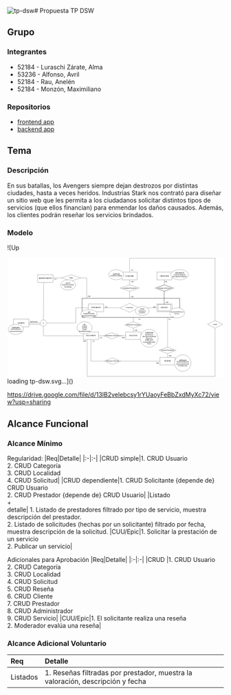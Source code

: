 ![tp-dsw](https://github.com/user-attachments/assets/40615d2c-bbe7-49e4-b4ac-708b798ec4ef)# Propuesta TP DSW

## Grupo
### Integrantes
* 52184 - Luraschi Zárate, Alma
* 53236 - Alfonso, Avril
* 52184 - Rau, Anelén
* 52184 - Monzón, Maximiliano
  
### Repositorios
* [frontend app](http://hyperlinkToGihubOrGitlab)
* [backend app](http://hyperlinkToGihubOrGitlab)


## Tema
### Descripción
En sus batallas, los Avengers siempre dejan destrozos por distintas ciudades, hasta a veces heridos. Industrias Stark nos contrató para diseñar un sitio web que les permita a los ciudadanos solicitar distintos tipos de servicios (que ellos financian) para enmendar los daños causados. Además, los clientes podrán reseñar los servicios brindados.


### Modelo
![Up<?xml version="1.0" encoding="UTF-8"?>
<!DOCTYPE svg PUBLIC "-//W3C//DTD SVG 1.1//EN" "http://www.w3.org/Graphics/SVG/1.1/DTD/svg11.dtd">
<svg xmlns="http://www.w3.org/2000/svg" style="background: #FFFFFF; background-color: #FFFFFF; color-scheme: light;" xmlns:xlink="http://www.w3.org/1999/xlink" version="1.1" width="1709px" height="947px" viewBox="-0.5 -0.5 1709 947"><defs/><rect fill="#FFFFFF" width="100%" height="100%" x="0" y="0" style="fill: rgb(255, 255, 255);"/><g><g data-cell-id="0"><g data-cell-id="1"><g data-cell-id="NpyXRAF07P3Qvha0DbST-1"><g><rect x="640" y="367" width="120" height="60" fill="#ffffff" stroke="#000000" pointer-events="all" style="fill: rgb(255, 255, 255); stroke: rgb(0, 0, 0);"/></g><g><g transform="translate(-0.5 -0.5)"><switch><foreignObject style="overflow: visible; text-align: left;" pointer-events="none" width="100%" height="100%" requiredFeatures="http://www.w3.org/TR/SVG11/feature#Extensibility"><div xmlns="http://www.w3.org/1999/xhtml" style="display: flex; align-items: unsafe center; justify-content: unsafe center; width: 118px; height: 1px; padding-top: 397px; margin-left: 641px;"><div style="box-sizing: border-box; font-size: 0; text-align: center; color: #000000; "><div style="display: inline-block; font-size: 12px; font-family: &quot;Helvetica&quot;; color: #000000; line-height: 1.2; pointer-events: all; white-space: normal; word-wrap: normal; ">PRESTADOR</div></div></div></foreignObject><text x="700" y="401" fill="light-dark(#000000, #ffffff)" font-family="&quot;Helvetica&quot;" font-size="12px" text-anchor="middle">PRESTADOR</text></switch></g></g></g><g data-cell-id="NpyXRAF07P3Qvha0DbST-2"><g><path d="M 965 362 L 1040 397 L 965 432 L 890 397 Z" fill="#ffffff" stroke="#000000" stroke-miterlimit="10" pointer-events="all" style="fill: rgb(255, 255, 255); stroke: rgb(0, 0, 0);"/></g><g><g transform="translate(-0.5 -0.5)"><switch><foreignObject style="overflow: visible; text-align: left;" pointer-events="none" width="100%" height="100%" requiredFeatures="http://www.w3.org/TR/SVG11/feature#Extensibility"><div xmlns="http://www.w3.org/1999/xhtml" style="display: flex; align-items: unsafe center; justify-content: unsafe center; width: 148px; height: 1px; padding-top: 397px; margin-left: 891px;"><div style="box-sizing: border-box; font-size: 0; text-align: center; color: #000000; "><div style="display: inline-block; font-size: 12px; font-family: &quot;Helvetica&quot;; color: #000000; line-height: 1.2; pointer-events: all; white-space: normal; word-wrap: normal; ">Prestación</div></div></div></foreignObject><text x="965" y="401" fill="light-dark(#000000, #ffffff)" font-family="&quot;Helvetica&quot;" font-size="12px" text-anchor="middle">Prestación</text></switch></g></g></g><g data-cell-id="NpyXRAF07P3Qvha0DbST-3"><g><rect x="600" y="587" width="120" height="60" fill="#ffffff" stroke="#000000" pointer-events="all" style="fill: rgb(255, 255, 255); stroke: rgb(0, 0, 0);"/></g><g><g transform="translate(-0.5 -0.5)"><switch><foreignObject style="overflow: visible; text-align: left;" pointer-events="none" width="100%" height="100%" requiredFeatures="http://www.w3.org/TR/SVG11/feature#Extensibility"><div xmlns="http://www.w3.org/1999/xhtml" style="display: flex; align-items: unsafe center; justify-content: unsafe center; width: 118px; height: 1px; padding-top: 617px; margin-left: 601px;"><div style="box-sizing: border-box; font-size: 0; text-align: center; color: #000000; "><div style="display: inline-block; font-size: 12px; font-family: &quot;Helvetica&quot;; color: #000000; line-height: 1.2; pointer-events: all; white-space: normal; word-wrap: normal; ">SOLICITANTE</div></div></div></foreignObject><text x="660" y="621" fill="light-dark(#000000, #ffffff)" font-family="&quot;Helvetica&quot;" font-size="12px" text-anchor="middle">SOLICITANTE</text></switch></g></g></g><g data-cell-id="NpyXRAF07P3Qvha0DbST-4"><g><rect x="1180" y="367" width="120" height="60" fill="#ffffff" stroke="#000000" pointer-events="all" style="fill: rgb(255, 255, 255); stroke: rgb(0, 0, 0);"/></g><g><g transform="translate(-0.5 -0.5)"><switch><foreignObject style="overflow: visible; text-align: left;" pointer-events="none" width="100%" height="100%" requiredFeatures="http://www.w3.org/TR/SVG11/feature#Extensibility"><div xmlns="http://www.w3.org/1999/xhtml" style="display: flex; align-items: unsafe center; justify-content: unsafe center; width: 118px; height: 1px; padding-top: 397px; margin-left: 1181px;"><div style="box-sizing: border-box; font-size: 0; text-align: center; color: #000000; "><div style="display: inline-block; font-size: 12px; font-family: &quot;Helvetica&quot;; color: #000000; line-height: 1.2; pointer-events: all; white-space: normal; word-wrap: normal; ">SERVICIO</div></div></div></foreignObject><text x="1240" y="401" fill="light-dark(#000000, #ffffff)" font-family="&quot;Helvetica&quot;" font-size="12px" text-anchor="middle">SERVICIO</text></switch></g></g></g><g data-cell-id="NpyXRAF07P3Qvha0DbST-5"><g><rect x="50" y="487" width="120" height="60" fill="#ffffff" stroke="#000000" pointer-events="all" style="fill: rgb(255, 255, 255); stroke: rgb(0, 0, 0);"/></g><g><g transform="translate(-0.5 -0.5)"><switch><foreignObject style="overflow: visible; text-align: left;" pointer-events="none" width="100%" height="100%" requiredFeatures="http://www.w3.org/TR/SVG11/feature#Extensibility"><div xmlns="http://www.w3.org/1999/xhtml" style="display: flex; align-items: unsafe center; justify-content: unsafe center; width: 118px; height: 1px; padding-top: 517px; margin-left: 51px;"><div style="box-sizing: border-box; font-size: 0; text-align: center; color: #000000; "><div style="display: inline-block; font-size: 12px; font-family: &quot;Helvetica&quot;; color: #000000; line-height: 1.2; pointer-events: all; white-space: normal; word-wrap: normal; ">USUARIO</div></div></div></foreignObject><text x="110" y="521" fill="light-dark(#000000, #ffffff)" font-family="&quot;Helvetica&quot;" font-size="12px" text-anchor="middle">USUARIO</text></switch></g></g></g><g data-cell-id="NpyXRAF07P3Qvha0DbST-6"><g><ellipse cx="285" cy="517" rx="25" ry="25" fill="#ffffff" stroke="#000000" pointer-events="all" style="fill: rgb(255, 255, 255); stroke: rgb(0, 0, 0);"/></g><g><g transform="translate(-0.5 -0.5)"><switch><foreignObject style="overflow: visible; text-align: left;" pointer-events="none" width="100%" height="100%" requiredFeatures="http://www.w3.org/TR/SVG11/feature#Extensibility"><div xmlns="http://www.w3.org/1999/xhtml" style="display: flex; align-items: unsafe center; justify-content: unsafe center; width: 48px; height: 1px; padding-top: 517px; margin-left: 261px;"><div style="box-sizing: border-box; font-size: 0; text-align: center; color: #000000; "><div style="display: inline-block; font-size: 12px; font-family: &quot;Helvetica&quot;; color: #000000; line-height: 1.2; pointer-events: all; white-space: normal; word-wrap: normal; ">d</div></div></div></foreignObject><text x="285" y="521" fill="light-dark(#000000, #ffffff)" font-family="&quot;Helvetica&quot;" font-size="12px" text-anchor="middle">d</text></switch></g></g></g><g data-cell-id="NpyXRAF07P3Qvha0DbST-7"><g><path d="M 170 527 L 262 527" fill="none" stroke="#000000" stroke-miterlimit="10" pointer-events="stroke" style="stroke: rgb(0, 0, 0);"/></g></g><g data-cell-id="NpyXRAF07P3Qvha0DbST-8"><g><path d="M 310 517 L 540 517 L 540 397 L 640 397" fill="none" stroke="#000000" stroke-miterlimit="10" pointer-events="stroke" style="stroke: rgb(0, 0, 0);"/></g></g><g data-cell-id="NpyXRAF07P3Qvha0DbST-9"><g><path d="M 285 542 L 285 617 L 540 617 L 600 617" fill="none" stroke="#000000" stroke-miterlimit="10" pointer-events="stroke" style="stroke: rgb(0, 0, 0);"/></g></g><g data-cell-id="NpyXRAF07P3Qvha0DbST-10"><g><path d="M 285 492 L 286.8 195.56" fill="none" stroke="#000000" stroke-miterlimit="10" pointer-events="stroke" style="stroke: rgb(0, 0, 0);"/></g></g><g data-cell-id="NpyXRAF07P3Qvha0DbST-11"><g><rect x="240" y="137" width="120" height="60" fill="#ffffff" stroke="#000000" pointer-events="all" style="fill: rgb(255, 255, 255); stroke: rgb(0, 0, 0);"/></g><g><g transform="translate(-0.5 -0.5)"><switch><foreignObject style="overflow: visible; text-align: left;" pointer-events="none" width="100%" height="100%" requiredFeatures="http://www.w3.org/TR/SVG11/feature#Extensibility"><div xmlns="http://www.w3.org/1999/xhtml" style="display: flex; align-items: unsafe center; justify-content: unsafe center; width: 118px; height: 1px; padding-top: 167px; margin-left: 241px;"><div style="box-sizing: border-box; font-size: 0; text-align: center; color: #000000; "><div style="display: inline-block; font-size: 12px; font-family: &quot;Helvetica&quot;; color: #000000; line-height: 1.2; pointer-events: all; white-space: normal; word-wrap: normal; ">ADMINISTRADOR</div></div></div></foreignObject><text x="300" y="171" fill="light-dark(#000000, #ffffff)" font-family="&quot;Helvetica&quot;" font-size="12px" text-anchor="middle">ADMINISTRADOR</text></switch></g></g></g><g data-cell-id="NpyXRAF07P3Qvha0DbST-12"><g><path d="M 760 397 L 890 397" fill="none" stroke="#000000" stroke-miterlimit="10" pointer-events="stroke" style="stroke: rgb(0, 0, 0);"/></g></g><g data-cell-id="NpyXRAF07P3Qvha0DbST-13"><g><path d="M 1040 397 L 1110 397 L 1180 397" fill="none" stroke="#000000" stroke-miterlimit="10" pointer-events="stroke" style="stroke: rgb(0, 0, 0);"/></g></g><g data-cell-id="NpyXRAF07P3Qvha0DbST-14"><g><rect x="590" y="322" width="770" height="150" fill="none" stroke="#000000" stroke-width="2" pointer-events="all" style="stroke: rgb(0, 0, 0);"/></g></g><g data-cell-id="NpyXRAF07P3Qvha0DbST-15"><g><rect x="935" y="587" width="120" height="60" fill="#ffffff" stroke="#000000" pointer-events="all" style="fill: rgb(255, 255, 255); stroke: rgb(0, 0, 0);"/></g><g><g transform="translate(-0.5 -0.5)"><switch><foreignObject style="overflow: visible; text-align: left;" pointer-events="none" width="100%" height="100%" requiredFeatures="http://www.w3.org/TR/SVG11/feature#Extensibility"><div xmlns="http://www.w3.org/1999/xhtml" style="display: flex; align-items: unsafe center; justify-content: unsafe center; width: 118px; height: 1px; padding-top: 617px; margin-left: 936px;"><div style="box-sizing: border-box; font-size: 0; text-align: center; color: #000000; "><div style="display: inline-block; font-size: 12px; font-family: &quot;Helvetica&quot;; color: #000000; line-height: 1.2; pointer-events: all; white-space: normal; word-wrap: normal; ">SOLICITUD</div></div></div></foreignObject><text x="995" y="621" fill="light-dark(#000000, #ffffff)" font-family="&quot;Helvetica&quot;" font-size="12px" text-anchor="middle">SOLICITUD</text></switch></g></g></g><g data-cell-id="NpyXRAF07P3Qvha0DbST-16"><g><rect x="1140" y="377" width="40" height="30" fill="none" stroke="none" pointer-events="all"/></g><g><g transform="translate(-0.5 -0.5)"><switch><foreignObject style="overflow: visible; text-align: left;" pointer-events="none" width="100%" height="100%" requiredFeatures="http://www.w3.org/TR/SVG11/feature#Extensibility"><div xmlns="http://www.w3.org/1999/xhtml" style="display: flex; align-items: unsafe center; justify-content: unsafe center; width: 1px; height: 1px; padding-top: 392px; margin-left: 1160px;"><div style="box-sizing: border-box; font-size: 0; text-align: center; color: #000000; "><div style="display: inline-block; font-size: 12px; font-family: &quot;Helvetica&quot;; color: #000000; line-height: 1.2; pointer-events: all; white-space: nowrap; ">1:M</div></div></div></foreignObject><text x="1160" y="396" fill="light-dark(#000000, #ffffff)" font-family="&quot;Helvetica&quot;" font-size="12px" text-anchor="middle">1:M</text></switch></g></g></g><g data-cell-id="NpyXRAF07P3Qvha0DbST-17"><g><rect x="760" y="377" width="40" height="30" fill="none" stroke="none" pointer-events="all"/></g><g><g transform="translate(-0.5 -0.5)"><switch><foreignObject style="overflow: visible; text-align: left;" pointer-events="none" width="100%" height="100%" requiredFeatures="http://www.w3.org/TR/SVG11/feature#Extensibility"><div xmlns="http://www.w3.org/1999/xhtml" style="display: flex; align-items: unsafe center; justify-content: unsafe center; width: 1px; height: 1px; padding-top: 392px; margin-left: 780px;"><div style="box-sizing: border-box; font-size: 0; text-align: center; color: #000000; "><div style="display: inline-block; font-size: 12px; font-family: &quot;Helvetica&quot;; color: #000000; line-height: 1.2; pointer-events: all; white-space: nowrap; ">1:N</div></div></div></foreignObject><text x="780" y="396" fill="light-dark(#000000, #ffffff)" font-family="&quot;Helvetica&quot;" font-size="12px" text-anchor="middle">1:N</text></switch></g></g></g><g data-cell-id="NpyXRAF07P3Qvha0DbST-18"><g><rect x="905" y="117" width="120" height="60" fill="#ffffff" stroke="#000000" pointer-events="all" style="fill: rgb(255, 255, 255); stroke: rgb(0, 0, 0);"/></g><g><g transform="translate(-0.5 -0.5)"><switch><foreignObject style="overflow: visible; text-align: left;" pointer-events="none" width="100%" height="100%" requiredFeatures="http://www.w3.org/TR/SVG11/feature#Extensibility"><div xmlns="http://www.w3.org/1999/xhtml" style="display: flex; align-items: unsafe center; justify-content: unsafe center; width: 118px; height: 1px; padding-top: 147px; margin-left: 906px;"><div style="box-sizing: border-box; font-size: 0; text-align: center; color: #000000; "><div style="display: inline-block; font-size: 12px; font-family: &quot;Helvetica&quot;; color: #000000; line-height: 1.2; pointer-events: all; white-space: normal; word-wrap: normal; ">LOCALIDAD</div></div></div></foreignObject><text x="965" y="151" fill="light-dark(#000000, #ffffff)" font-family="&quot;Helvetica&quot;" font-size="12px" text-anchor="middle">LOCALIDAD</text></switch></g></g></g><g data-cell-id="NpyXRAF07P3Qvha0DbST-19"><g><path d="M 965.77 217.16 L 965 177" fill="none" stroke="#000000" stroke-miterlimit="10" pointer-events="stroke" style="stroke: rgb(0, 0, 0);"/></g></g><g data-cell-id="NpyXRAF07P3Qvha0DbST-20"><g><path d="M 910 617 L 860 617 L 935 617" fill="none" stroke="#000000" stroke-miterlimit="10" pointer-events="stroke" style="stroke: rgb(0, 0, 0);"/></g></g><g data-cell-id="NpyXRAF07P3Qvha0DbST-21"><g><path d="M 995 507 L 995.02 471.1" fill="none" stroke="#000000" stroke-miterlimit="10" pointer-events="stroke" style="stroke: rgb(0, 0, 0);"/></g></g><g data-cell-id="NpyXRAF07P3Qvha0DbST-22"><g><path d="M 965 247 L 966.25 267" fill="none" stroke="#000000" stroke-miterlimit="10" pointer-events="stroke" style="stroke: rgb(0, 0, 0);"/></g></g><g data-cell-id="NpyXRAF07P3Qvha0DbST-23"><g><path d="M 966.25 217 L 1042.5 242 L 966.25 267 L 890 242 Z" fill="#ffffff" stroke="#000000" stroke-miterlimit="10" pointer-events="all" style="fill: rgb(255, 255, 255); stroke: rgb(0, 0, 0);"/></g><g><g transform="translate(-0.5 -0.5)"><switch><foreignObject style="overflow: visible; text-align: left;" pointer-events="none" width="100%" height="100%" requiredFeatures="http://www.w3.org/TR/SVG11/feature#Extensibility"><div xmlns="http://www.w3.org/1999/xhtml" style="display: flex; align-items: unsafe center; justify-content: unsafe center; width: 151px; height: 1px; padding-top: 242px; margin-left: 891px;"><div style="box-sizing: border-box; font-size: 0; text-align: center; color: #000000; "><div style="display: inline-block; font-size: 12px; font-family: &quot;Helvetica&quot;; color: #000000; line-height: 1.2; pointer-events: all; white-space: normal; word-wrap: normal; ">Localidad-Prestación</div></div></div></foreignObject><text x="966" y="246" fill="light-dark(#000000, #ffffff)" font-family="&quot;Helvetica&quot;" font-size="12px" text-anchor="middle">Localidad-Prestación</text></switch></g></g></g><g data-cell-id="NpyXRAF07P3Qvha0DbST-24"><g><path d="M 720 617 L 760 617" fill="none" stroke="#000000" stroke-miterlimit="10" pointer-events="stroke" style="stroke: rgb(0, 0, 0);"/></g></g><g data-cell-id="NpyXRAF07P3Qvha0DbST-25"><g><path d="M 825 592 L 890 617 L 825 642 L 760 617 Z" fill="#ffffff" stroke="#000000" stroke-miterlimit="10" pointer-events="all" style="fill: rgb(255, 255, 255); stroke: rgb(0, 0, 0);"/></g><g><g transform="translate(-0.5 -0.5)"><switch><foreignObject style="overflow: visible; text-align: left;" pointer-events="none" width="100%" height="100%" requiredFeatures="http://www.w3.org/TR/SVG11/feature#Extensibility"><div xmlns="http://www.w3.org/1999/xhtml" style="display: flex; align-items: unsafe center; justify-content: unsafe center; width: 128px; height: 1px; padding-top: 617px; margin-left: 761px;"><div style="box-sizing: border-box; font-size: 0; text-align: center; color: #000000; "><div style="display: inline-block; font-size: 12px; font-family: &quot;Helvetica&quot;; color: #000000; line-height: 1.2; pointer-events: all; white-space: normal; word-wrap: normal; ">Solicitante-Solicitud</div></div></div></foreignObject><text x="825" y="621" fill="light-dark(#000000, #ffffff)" font-family="&quot;Helvetica&quot;" font-size="12px" text-anchor="middle">Solicitante-Solicitud</text></switch></g></g></g><g data-cell-id="NpyXRAF07P3Qvha0DbST-26"><g><path d="M 995 587 L 995 557" fill="none" stroke="#000000" stroke-miterlimit="10" pointer-events="stroke" style="stroke: rgb(0, 0, 0);"/></g></g><g data-cell-id="NpyXRAF07P3Qvha0DbST-27"><g><path d="M 995 507 L 1062.5 532 L 995 557 L 927.5 532 Z" fill="#ffffff" stroke="#000000" stroke-miterlimit="10" pointer-events="all" style="fill: rgb(255, 255, 255); stroke: rgb(0, 0, 0);"/></g><g><g transform="translate(-0.5 -0.5)"><switch><foreignObject style="overflow: visible; text-align: left;" pointer-events="none" width="100%" height="100%" requiredFeatures="http://www.w3.org/TR/SVG11/feature#Extensibility"><div xmlns="http://www.w3.org/1999/xhtml" style="display: flex; align-items: unsafe center; justify-content: unsafe center; width: 133px; height: 1px; padding-top: 532px; margin-left: 929px;"><div style="box-sizing: border-box; font-size: 0; text-align: center; color: #000000; "><div style="display: inline-block; font-size: 12px; font-family: &quot;Helvetica&quot;; color: #000000; line-height: 1.2; pointer-events: all; white-space: normal; word-wrap: normal; ">Solicitud-Prestación</div></div></div></foreignObject><text x="995" y="536" fill="light-dark(#000000, #ffffff)" font-family="&quot;Helvetica&quot;" font-size="12px" text-anchor="middle">Solicitud-Prestación</text></switch></g></g></g><g data-cell-id="NpyXRAF07P3Qvha0DbST-28"><g><path d="M 964.22 321.4 L 964.5 267" fill="none" stroke="#000000" stroke-miterlimit="10" pointer-events="stroke" style="stroke: rgb(0, 0, 0);"/></g></g><g data-cell-id="NpyXRAF07P3Qvha0DbST-29"><g><rect x="965" y="177" width="40" height="30" fill="none" stroke="none" pointer-events="all"/></g><g><g transform="translate(-0.5 -0.5)"><switch><foreignObject style="overflow: visible; text-align: left;" pointer-events="none" width="100%" height="100%" requiredFeatures="http://www.w3.org/TR/SVG11/feature#Extensibility"><div xmlns="http://www.w3.org/1999/xhtml" style="display: flex; align-items: unsafe center; justify-content: unsafe center; width: 1px; height: 1px; padding-top: 192px; margin-left: 985px;"><div style="box-sizing: border-box; font-size: 0; text-align: center; color: #000000; "><div style="display: inline-block; font-size: 12px; font-family: &quot;Helvetica&quot;; color: #000000; line-height: 1.2; pointer-events: all; white-space: nowrap; ">1:M</div></div></div></foreignObject><text x="985" y="196" fill="light-dark(#000000, #ffffff)" font-family="&quot;Helvetica&quot;" font-size="12px" text-anchor="middle">1:M</text></switch></g></g></g><g data-cell-id="NpyXRAF07P3Qvha0DbST-30"><g><rect x="965" y="297" width="40" height="30" fill="none" stroke="none" pointer-events="all"/></g><g><g transform="translate(-0.5 -0.5)"><switch><foreignObject style="overflow: visible; text-align: left;" pointer-events="none" width="100%" height="100%" requiredFeatures="http://www.w3.org/TR/SVG11/feature#Extensibility"><div xmlns="http://www.w3.org/1999/xhtml" style="display: flex; align-items: unsafe center; justify-content: unsafe center; width: 1px; height: 1px; padding-top: 312px; margin-left: 985px;"><div style="box-sizing: border-box; font-size: 0; text-align: center; color: #000000; "><div style="display: inline-block; font-size: 12px; font-family: &quot;Helvetica&quot;; color: #000000; line-height: 1.2; pointer-events: all; white-space: nowrap; ">1:N</div></div></div></foreignObject><text x="985" y="316" fill="light-dark(#000000, #ffffff)" font-family="&quot;Helvetica&quot;" font-size="12px" text-anchor="middle">1:N</text></switch></g></g></g><g data-cell-id="NpyXRAF07P3Qvha0DbST-31"><g><rect x="1180" y="117" width="120" height="60" fill="#ffffff" stroke="#000000" pointer-events="all" style="fill: rgb(255, 255, 255); stroke: rgb(0, 0, 0);"/></g><g><g transform="translate(-0.5 -0.5)"><switch><foreignObject style="overflow: visible; text-align: left;" pointer-events="none" width="100%" height="100%" requiredFeatures="http://www.w3.org/TR/SVG11/feature#Extensibility"><div xmlns="http://www.w3.org/1999/xhtml" style="display: flex; align-items: unsafe center; justify-content: unsafe center; width: 118px; height: 1px; padding-top: 147px; margin-left: 1181px;"><div style="box-sizing: border-box; font-size: 0; text-align: center; color: #000000; "><div style="display: inline-block; font-size: 12px; font-family: &quot;Helvetica&quot;; color: #000000; line-height: 1.2; pointer-events: all; white-space: normal; word-wrap: normal; ">CATEGORÍA</div></div></div></foreignObject><text x="1240" y="151" fill="light-dark(#000000, #ffffff)" font-family="&quot;Helvetica&quot;" font-size="12px" text-anchor="middle">CATEGORÍA</text></switch></g></g></g><g data-cell-id="NpyXRAF07P3Qvha0DbST-32"><g><ellipse cx="1360" cy="137" rx="70" ry="40" fill="#ffffff" stroke="#000000" pointer-events="all" style="fill: rgb(255, 255, 255); stroke: rgb(0, 0, 0);"/></g><g><g transform="translate(-0.5 -0.5)"><switch><foreignObject style="overflow: visible; text-align: left;" pointer-events="none" width="100%" height="100%" requiredFeatures="http://www.w3.org/TR/SVG11/feature#Extensibility"><div xmlns="http://www.w3.org/1999/xhtml" style="display: flex; align-items: unsafe center; justify-content: unsafe center; width: 138px; height: 1px; padding-top: 137px; margin-left: 1291px;"><div style="box-sizing: border-box; font-size: 0; text-align: center; color: #000000; "><div style="display: inline-block; font-size: 12px; font-family: &quot;Helvetica&quot;; color: #000000; line-height: 1.2; pointer-events: all; white-space: normal; word-wrap: normal; "><u>codCategoría</u><br />nombreCategoría<br />descripciónCategoría</div></div></div></foreignObject><text x="1360" y="141" fill="light-dark(#000000, #ffffff)" font-family="&quot;Helvetica&quot;" font-size="12px" text-anchor="middle">codCategoría...</text></switch></g></g></g><g data-cell-id="NpyXRAF07P3Qvha0DbST-33"><g><ellipse cx="1120" cy="637" rx="70" ry="70" fill="#ffffff" stroke="#000000" pointer-events="all" style="fill: rgb(255, 255, 255); stroke: rgb(0, 0, 0);"/></g><g><g transform="translate(-0.5 -0.5)"><switch><foreignObject style="overflow: visible; text-align: left;" pointer-events="none" width="100%" height="100%" requiredFeatures="http://www.w3.org/TR/SVG11/feature#Extensibility"><div xmlns="http://www.w3.org/1999/xhtml" style="display: flex; align-items: unsafe center; justify-content: unsafe center; width: 138px; height: 1px; padding-top: 637px; margin-left: 1051px;"><div style="box-sizing: border-box; font-size: 0; text-align: center; color: #000000; "><div style="display: inline-block; font-size: 12px; font-family: &quot;Helvetica&quot;; color: #000000; line-height: 1.2; pointer-events: all; white-space: normal; word-wrap: normal; "><u><span style="text-wrap-mode: nowrap;">codSolicitud</span></u><div>tipoServicio<br style="text-wrap-mode: nowrap;" /><span style="text-wrap-mode: nowrap;">descripciónSolicitud</span><div><span style="text-wrap-mode: nowrap;">dirección</span><br style="text-wrap-mode: nowrap;" /><span style="text-wrap-mode: nowrap;">dniAfectado</span><br style="text-wrap-mode: nowrap;" /><span style="text-wrap-mode: nowrap;">nomyapeAfectado<br />fecha<br /></span></div></div></div></div></div></foreignObject><text x="1120" y="641" fill="light-dark(#000000, #ffffff)" font-family="&quot;Helvetica&quot;" font-size="12px" text-anchor="middle">codSolicitud...</text></switch></g></g></g><g data-cell-id="NpyXRAF07P3Qvha0DbST-34"><g><path d="M 1240 217 L 1316.25 242 L 1240 267 L 1163.75 242 Z" fill="#ffffff" stroke="#000000" stroke-miterlimit="10" pointer-events="all" style="fill: rgb(255, 255, 255); stroke: rgb(0, 0, 0);"/></g><g><g transform="translate(-0.5 -0.5)"><switch><foreignObject style="overflow: visible; text-align: left;" pointer-events="none" width="100%" height="100%" requiredFeatures="http://www.w3.org/TR/SVG11/feature#Extensibility"><div xmlns="http://www.w3.org/1999/xhtml" style="display: flex; align-items: unsafe center; justify-content: unsafe center; width: 151px; height: 1px; padding-top: 242px; margin-left: 1165px;"><div style="box-sizing: border-box; font-size: 0; text-align: center; color: #000000; "><div style="display: inline-block; font-size: 12px; font-family: &quot;Helvetica&quot;; color: #000000; line-height: 1.2; pointer-events: all; white-space: normal; word-wrap: normal; ">Categoría-Servicio</div></div></div></foreignObject><text x="1240" y="246" fill="light-dark(#000000, #ffffff)" font-family="&quot;Helvetica&quot;" font-size="12px" text-anchor="middle">Categoría-Servicio</text></switch></g></g></g><g data-cell-id="NpyXRAF07P3Qvha0DbST-35"><g><path d="M 1235.8 367.24 L 1235.73 266.1" fill="none" stroke="#000000" stroke-miterlimit="10" pointer-events="stroke" style="stroke: rgb(0, 0, 0);"/></g></g><g data-cell-id="NpyXRAF07P3Qvha0DbST-36"><g><path d="M 1240 217 L 1240 177" fill="none" stroke="#000000" stroke-miterlimit="10" pointer-events="stroke" style="stroke: rgb(0, 0, 0);"/></g></g><g data-cell-id="NpyXRAF07P3Qvha0DbST-37"><g><rect x="1240" y="342" width="40" height="30" fill="none" stroke="none" pointer-events="all"/></g><g><g transform="translate(-0.5 -0.5)"><switch><foreignObject style="overflow: visible; text-align: left;" pointer-events="none" width="100%" height="100%" requiredFeatures="http://www.w3.org/TR/SVG11/feature#Extensibility"><div xmlns="http://www.w3.org/1999/xhtml" style="display: flex; align-items: unsafe center; justify-content: unsafe center; width: 1px; height: 1px; padding-top: 357px; margin-left: 1260px;"><div style="box-sizing: border-box; font-size: 0; text-align: center; color: #000000; "><div style="display: inline-block; font-size: 12px; font-family: &quot;Helvetica&quot;; color: #000000; line-height: 1.2; pointer-events: all; white-space: nowrap; ">0:M</div></div></div></foreignObject><text x="1260" y="361" fill="light-dark(#000000, #ffffff)" font-family="&quot;Helvetica&quot;" font-size="12px" text-anchor="middle">0:M</text></switch></g></g></g><g data-cell-id="NpyXRAF07P3Qvha0DbST-38"><g><rect x="1230" y="177" width="40" height="30" fill="none" stroke="none" pointer-events="all"/></g><g><g transform="translate(-0.5 -0.5)"><switch><foreignObject style="overflow: visible; text-align: left;" pointer-events="none" width="100%" height="100%" requiredFeatures="http://www.w3.org/TR/SVG11/feature#Extensibility"><div xmlns="http://www.w3.org/1999/xhtml" style="display: flex; align-items: unsafe center; justify-content: unsafe center; width: 1px; height: 1px; padding-top: 192px; margin-left: 1250px;"><div style="box-sizing: border-box; font-size: 0; text-align: center; color: #000000; "><div style="display: inline-block; font-size: 12px; font-family: &quot;Helvetica&quot;; color: #000000; line-height: 1.2; pointer-events: all; white-space: nowrap; ">1:M</div></div></div></foreignObject><text x="1250" y="196" fill="light-dark(#000000, #ffffff)" font-family="&quot;Helvetica&quot;" font-size="12px" text-anchor="middle">1:M</text></switch></g></g></g><g data-cell-id="NpyXRAF07P3Qvha0DbST-39"><g><ellipse cx="1065" cy="422" rx="55" ry="35" fill="#ffffff" stroke="#000000" pointer-events="all" style="fill: rgb(255, 255, 255); stroke: rgb(0, 0, 0);"/></g><g><g transform="translate(-0.5 -0.5)"><switch><foreignObject style="overflow: visible; text-align: left;" pointer-events="none" width="100%" height="100%" requiredFeatures="http://www.w3.org/TR/SVG11/feature#Extensibility"><div xmlns="http://www.w3.org/1999/xhtml" style="display: flex; align-items: unsafe center; justify-content: unsafe center; width: 108px; height: 1px; padding-top: 422px; margin-left: 1011px;"><div style="box-sizing: border-box; font-size: 0; text-align: center; color: #000000; "><div style="display: inline-block; font-size: 12px; font-family: &quot;Helvetica&quot;; color: #000000; line-height: 1.2; pointer-events: all; white-space: normal; word-wrap: normal; ">estado<br />fechaInicio<br />fechaFin</div></div></div></foreignObject><text x="1065" y="426" fill="light-dark(#000000, #ffffff)" font-family="&quot;Helvetica&quot;" font-size="12px" text-anchor="middle">estado...</text></switch></g></g></g><g data-cell-id="NpyXRAF07P3Qvha0DbST-40"><g><ellipse cx="645" cy="444.5" rx="65" ry="32.5" fill="#ffffff" stroke="#000000" pointer-events="all" style="fill: rgb(255, 255, 255); stroke: rgb(0, 0, 0);"/></g><g><g transform="translate(-0.5 -0.5)"><switch><foreignObject style="overflow: visible; text-align: left;" pointer-events="none" width="100%" height="100%" requiredFeatures="http://www.w3.org/TR/SVG11/feature#Extensibility"><div xmlns="http://www.w3.org/1999/xhtml" style="display: flex; align-items: unsafe center; justify-content: unsafe center; width: 128px; height: 1px; padding-top: 445px; margin-left: 581px;"><div style="box-sizing: border-box; font-size: 0; text-align: center; color: #000000; "><div style="display: inline-block; font-size: 12px; font-family: &quot;Helvetica&quot;; color: #000000; line-height: 1.2; pointer-events: all; white-space: normal; word-wrap: normal; "><u>cuit</u><br />nombreFantasía<br /><div>descripciónPrestador</div></div></div></div></foreignObject><text x="645" y="448" fill="light-dark(#000000, #ffffff)" font-family="&quot;Helvetica&quot;" font-size="12px" text-anchor="middle">cuit...</text></switch></g></g></g><g data-cell-id="NpyXRAF07P3Qvha0DbST-41"><g><ellipse cx="67" cy="567" rx="60.00000000000001" ry="40" fill="#ffffff" stroke="#000000" pointer-events="all" style="fill: rgb(255, 255, 255); stroke: rgb(0, 0, 0);"/></g><g><g transform="translate(-0.5 -0.5)"><switch><foreignObject style="overflow: visible; text-align: left;" pointer-events="none" width="100%" height="100%" requiredFeatures="http://www.w3.org/TR/SVG11/feature#Extensibility"><div xmlns="http://www.w3.org/1999/xhtml" style="display: flex; align-items: unsafe center; justify-content: unsafe center; width: 118px; height: 1px; padding-top: 567px; margin-left: 8px;"><div style="box-sizing: border-box; font-size: 0; text-align: center; color: #000000; "><div style="display: inline-block; font-size: 12px; font-family: &quot;Helvetica&quot;; color: #000000; line-height: 1.2; pointer-events: all; white-space: normal; word-wrap: normal; "><u>codUsuario</u><br />nombreUsuario<br />contraseñaUsuario</div></div></div></foreignObject><text x="67" y="571" fill="light-dark(#000000, #ffffff)" font-family="&quot;Helvetica&quot;" font-size="12px" text-anchor="middle">codUsuario...</text></switch></g></g></g><g data-cell-id="NpyXRAF07P3Qvha0DbST-42"><g><ellipse cx="860" cy="137" rx="60.00000000000001" ry="40" fill="#ffffff" stroke="#000000" pointer-events="all" style="fill: rgb(255, 255, 255); stroke: rgb(0, 0, 0);"/></g><g><g transform="translate(-0.5 -0.5)"><switch><foreignObject style="overflow: visible; text-align: left;" pointer-events="none" width="100%" height="100%" requiredFeatures="http://www.w3.org/TR/SVG11/feature#Extensibility"><div xmlns="http://www.w3.org/1999/xhtml" style="display: flex; align-items: unsafe center; justify-content: unsafe center; width: 118px; height: 1px; padding-top: 137px; margin-left: 801px;"><div style="box-sizing: border-box; font-size: 0; text-align: center; color: #000000; "><div style="display: inline-block; font-size: 12px; font-family: &quot;Helvetica&quot;; color: #000000; line-height: 1.2; pointer-events: all; white-space: normal; word-wrap: normal; "><u>codPostal</u><br />nombreLocalidad</div></div></div></foreignObject><text x="860" y="141" fill="light-dark(#000000, #ffffff)" font-family="&quot;Helvetica&quot;" font-size="12px" text-anchor="middle">codPostal...</text></switch></g></g></g><g data-cell-id="NpyXRAF07P3Qvha0DbST-43"><g><rect x="1190" y="372" width="100" height="50" fill="none" stroke="#000000" pointer-events="all" style="stroke: rgb(0, 0, 0);"/></g></g><g data-cell-id="NpyXRAF07P3Qvha0DbST-44"><g><path d="M 1240 367 L 1240 267" fill="none" stroke="#000000" stroke-miterlimit="10" pointer-events="stroke" style="stroke: rgb(0, 0, 0);"/></g></g><g data-cell-id="NpyXRAF07P3Qvha0DbST-45"><g><path d="M 1240 217 L 1303.75 242 L 1240 267 L 1176.25 242 Z" fill="none" stroke="#000000" stroke-miterlimit="10" pointer-events="all" style="stroke: rgb(0, 0, 0);"/></g></g><g data-cell-id="NpyXRAF07P3Qvha0DbST-46"><g><path d="M 503.75 137 L 580 162 L 503.75 187 L 427.5 162 Z" fill="#ffffff" stroke="#000000" stroke-miterlimit="10" pointer-events="all" style="fill: rgb(255, 255, 255); stroke: rgb(0, 0, 0);"/></g><g><g transform="translate(-0.5 -0.5)"><switch><foreignObject style="overflow: visible; text-align: left;" pointer-events="none" width="100%" height="100%" requiredFeatures="http://www.w3.org/TR/SVG11/feature#Extensibility"><div xmlns="http://www.w3.org/1999/xhtml" style="display: flex; align-items: unsafe center; justify-content: unsafe center; width: 151px; height: 1px; padding-top: 162px; margin-left: 429px;"><div style="box-sizing: border-box; font-size: 0; text-align: center; color: #000000; "><div style="display: inline-block; font-size: 12px; font-family: &quot;Helvetica&quot;; color: #000000; line-height: 1.2; pointer-events: all; white-space: normal; word-wrap: normal; ">Pago</div></div></div></foreignObject><text x="504" y="166" fill="light-dark(#000000, #ffffff)" font-family="&quot;Helvetica&quot;" font-size="12px" text-anchor="middle">Pago</text></switch></g></g></g><g data-cell-id="NpyXRAF07P3Qvha0DbST-47"><g><path d="M 360 162.02 L 427.5 162" fill="none" stroke="#000000" stroke-miterlimit="10" pointer-events="stroke" style="stroke: rgb(0, 0, 0);"/></g></g><g data-cell-id="NpyXRAF07P3Qvha0DbST-48"><g><path d="M 580 162 L 627 162 L 626.96 321.1" fill="none" stroke="#000000" stroke-miterlimit="10" pointer-events="stroke" style="stroke: rgb(0, 0, 0);"/></g></g><g data-cell-id="NpyXRAF07P3Qvha0DbST-49"><g><ellipse cx="480" cy="217" rx="60.00000000000001" ry="40" fill="#ffffff" stroke="#000000" pointer-events="all" style="fill: rgb(255, 255, 255); stroke: rgb(0, 0, 0);"/></g><g><g transform="translate(-0.5 -0.5)"><switch><foreignObject style="overflow: visible; text-align: left;" pointer-events="none" width="100%" height="100%" requiredFeatures="http://www.w3.org/TR/SVG11/feature#Extensibility"><div xmlns="http://www.w3.org/1999/xhtml" style="display: flex; align-items: unsafe center; justify-content: unsafe center; width: 118px; height: 1px; padding-top: 217px; margin-left: 421px;"><div style="box-sizing: border-box; font-size: 0; text-align: center; color: #000000; "><div style="display: inline-block; font-size: 12px; font-family: &quot;Helvetica&quot;; color: #000000; line-height: 1.2; pointer-events: all; white-space: normal; word-wrap: normal; ">importe<br />fechaVencimiento<br />fechaPago</div></div></div></foreignObject><text x="480" y="221" fill="light-dark(#000000, #ffffff)" font-family="&quot;Helvetica&quot;" font-size="12px" text-anchor="middle">importe...</text></switch></g></g></g><g data-cell-id="NpyXRAF07P3Qvha0DbST-50"><g><ellipse cx="1340" cy="437" rx="60.00000000000001" ry="40" fill="#ffffff" stroke="#000000" pointer-events="all" style="fill: rgb(255, 255, 255); stroke: rgb(0, 0, 0);"/></g><g><g transform="translate(-0.5 -0.5)"><switch><foreignObject style="overflow: visible; text-align: left;" pointer-events="none" width="100%" height="100%" requiredFeatures="http://www.w3.org/TR/SVG11/feature#Extensibility"><div xmlns="http://www.w3.org/1999/xhtml" style="display: flex; align-items: unsafe center; justify-content: unsafe center; width: 118px; height: 1px; padding-top: 437px; margin-left: 1281px;"><div style="box-sizing: border-box; font-size: 0; text-align: center; color: #000000; "><div style="display: inline-block; font-size: 12px; font-family: &quot;Helvetica&quot;; color: #000000; line-height: 1.2; pointer-events: all; white-space: normal; word-wrap: normal; ">descripciónServicio<br />precio</div></div></div></foreignObject><text x="1340" y="441" fill="light-dark(#000000, #ffffff)" font-family="&quot;Helvetica&quot;" font-size="12px" text-anchor="middle">descripciónServicio...</text></switch></g></g></g><g data-cell-id="NpyXRAF07P3Qvha0DbST-51"><g><rect x="360" y="157" width="40" height="30" fill="none" stroke="none" pointer-events="all"/></g><g><g transform="translate(-0.5 -0.5)"><switch><foreignObject style="overflow: visible; text-align: left;" pointer-events="none" width="100%" height="100%" requiredFeatures="http://www.w3.org/TR/SVG11/feature#Extensibility"><div xmlns="http://www.w3.org/1999/xhtml" style="display: flex; align-items: unsafe center; justify-content: unsafe center; width: 1px; height: 1px; padding-top: 172px; margin-left: 380px;"><div style="box-sizing: border-box; font-size: 0; text-align: center; color: #000000; "><div style="display: inline-block; font-size: 12px; font-family: &quot;Helvetica&quot;; color: #000000; line-height: 1.2; pointer-events: all; white-space: nowrap; ">1:1</div></div></div></foreignObject><text x="380" y="176" fill="light-dark(#000000, #ffffff)" font-family="&quot;Helvetica&quot;" font-size="12px" text-anchor="middle">1:1</text></switch></g></g></g><g data-cell-id="NpyXRAF07P3Qvha0DbST-52"><g><rect x="625" y="292" width="40" height="30" fill="none" stroke="none" pointer-events="all"/></g><g><g transform="translate(-0.5 -0.5)"><switch><foreignObject style="overflow: visible; text-align: left;" pointer-events="none" width="100%" height="100%" requiredFeatures="http://www.w3.org/TR/SVG11/feature#Extensibility"><div xmlns="http://www.w3.org/1999/xhtml" style="display: flex; align-items: unsafe center; justify-content: unsafe center; width: 1px; height: 1px; padding-top: 307px; margin-left: 645px;"><div style="box-sizing: border-box; font-size: 0; text-align: center; color: #000000; "><div style="display: inline-block; font-size: 12px; font-family: &quot;Helvetica&quot;; color: #000000; line-height: 1.2; pointer-events: all; white-space: nowrap; ">0:M</div></div></div></foreignObject><text x="645" y="311" fill="light-dark(#000000, #ffffff)" font-family="&quot;Helvetica&quot;" font-size="12px" text-anchor="middle">0:M</text></switch></g></g></g><g data-cell-id="NpyXRAF07P3Qvha0DbST-53"><g><rect x="1022.5" y="472" width="40" height="30" fill="none" stroke="none" pointer-events="all"/></g><g><g transform="translate(-0.5 -0.5)"><switch><foreignObject style="overflow: visible; text-align: left;" pointer-events="none" width="100%" height="100%" requiredFeatures="http://www.w3.org/TR/SVG11/feature#Extensibility"><div xmlns="http://www.w3.org/1999/xhtml" style="display: flex; align-items: unsafe center; justify-content: unsafe center; width: 1px; height: 1px; padding-top: 487px; margin-left: 1043px;"><div style="box-sizing: border-box; font-size: 0; text-align: center; color: #000000; "><div style="display: inline-block; font-size: 12px; font-family: &quot;Helvetica&quot;; color: #000000; line-height: 1.2; pointer-events: all; white-space: nowrap; ">1:1</div></div></div></foreignObject><text x="1043" y="491" fill="light-dark(#000000, #ffffff)" font-family="&quot;Helvetica&quot;" font-size="12px" text-anchor="middle">1:1</text></switch></g></g></g><g data-cell-id="NpyXRAF07P3Qvha0DbST-54"><g><rect x="995" y="562" width="40" height="30" fill="none" stroke="none" pointer-events="all"/></g><g><g transform="translate(-0.5 -0.5)"><switch><foreignObject style="overflow: visible; text-align: left;" pointer-events="none" width="100%" height="100%" requiredFeatures="http://www.w3.org/TR/SVG11/feature#Extensibility"><div xmlns="http://www.w3.org/1999/xhtml" style="display: flex; align-items: unsafe center; justify-content: unsafe center; width: 1px; height: 1px; padding-top: 577px; margin-left: 1015px;"><div style="box-sizing: border-box; font-size: 0; text-align: center; color: #000000; "><div style="display: inline-block; font-size: 12px; font-family: &quot;Helvetica&quot;; color: #000000; line-height: 1.2; pointer-events: all; white-space: nowrap; ">0:M</div></div></div></foreignObject><text x="1015" y="581" fill="light-dark(#000000, #ffffff)" font-family="&quot;Helvetica&quot;" font-size="12px" text-anchor="middle">0:M</text></switch></g></g></g><g data-cell-id="NpyXRAF07P3Qvha0DbST-55"><g><rect x="895" y="617" width="40" height="30" fill="none" stroke="none" pointer-events="all"/></g><g><g transform="translate(-0.5 -0.5)"><switch><foreignObject style="overflow: visible; text-align: left;" pointer-events="none" width="100%" height="100%" requiredFeatures="http://www.w3.org/TR/SVG11/feature#Extensibility"><div xmlns="http://www.w3.org/1999/xhtml" style="display: flex; align-items: unsafe center; justify-content: unsafe center; width: 1px; height: 1px; padding-top: 632px; margin-left: 915px;"><div style="box-sizing: border-box; font-size: 0; text-align: center; color: #000000; "><div style="display: inline-block; font-size: 12px; font-family: &quot;Helvetica&quot;; color: #000000; line-height: 1.2; pointer-events: all; white-space: nowrap; ">0:M</div></div></div></foreignObject><text x="915" y="636" fill="light-dark(#000000, #ffffff)" font-family="&quot;Helvetica&quot;" font-size="12px" text-anchor="middle">0:M</text></switch></g></g></g><g data-cell-id="NpyXRAF07P3Qvha0DbST-56"><g><rect x="720" y="617" width="40" height="30" fill="none" stroke="none" pointer-events="all"/></g><g><g transform="translate(-0.5 -0.5)"><switch><foreignObject style="overflow: visible; text-align: left;" pointer-events="none" width="100%" height="100%" requiredFeatures="http://www.w3.org/TR/SVG11/feature#Extensibility"><div xmlns="http://www.w3.org/1999/xhtml" style="display: flex; align-items: unsafe center; justify-content: unsafe center; width: 1px; height: 1px; padding-top: 632px; margin-left: 740px;"><div style="box-sizing: border-box; font-size: 0; text-align: center; color: #000000; "><div style="display: inline-block; font-size: 12px; font-family: &quot;Helvetica&quot;; color: #000000; line-height: 1.2; pointer-events: all; white-space: nowrap; ">1:1</div></div></div></foreignObject><text x="740" y="636" fill="light-dark(#000000, #ffffff)" font-family="&quot;Helvetica&quot;" font-size="12px" text-anchor="middle">1:1</text></switch></g></g></g><g data-cell-id="NpyXRAF07P3Qvha0DbST-57"><g><path d="M 170 516.8 L 260 517" fill="none" stroke="#000000" stroke-miterlimit="10" pointer-events="stroke" style="stroke: rgb(0, 0, 0);"/></g></g><g data-cell-id="NpyXRAF07P3Qvha0DbST-58"><g><rect x="170" y="492" width="80" height="30" fill="none" stroke="none" pointer-events="all"/></g><g><g transform="translate(-0.5 -0.5)"><switch><foreignObject style="overflow: visible; text-align: left;" pointer-events="none" width="100%" height="100%" requiredFeatures="http://www.w3.org/TR/SVG11/feature#Extensibility"><div xmlns="http://www.w3.org/1999/xhtml" style="display: flex; align-items: unsafe center; justify-content: unsafe center; width: 1px; height: 1px; padding-top: 507px; margin-left: 210px;"><div style="box-sizing: border-box; font-size: 0; text-align: center; color: #000000; "><div style="display: inline-block; font-size: 12px; font-family: &quot;Helvetica&quot;; color: #000000; line-height: 1.2; pointer-events: all; white-space: nowrap; ">tipoUsuario</div></div></div></foreignObject><text x="210" y="511" fill="light-dark(#000000, #ffffff)" font-family="&quot;Helvetica&quot;" font-size="12px" text-anchor="middle">tipoUsuario</text></switch></g></g></g><g data-cell-id="NpyXRAF07P3Qvha0DbST-59"><g><rect x="1205" y="787" width="120" height="60" fill="#ffffff" stroke="#000000" pointer-events="all" style="fill: rgb(255, 255, 255); stroke: rgb(0, 0, 0);"/></g><g><g transform="translate(-0.5 -0.5)"><switch><foreignObject style="overflow: visible; text-align: left;" pointer-events="none" width="100%" height="100%" requiredFeatures="http://www.w3.org/TR/SVG11/feature#Extensibility"><div xmlns="http://www.w3.org/1999/xhtml" style="display: flex; align-items: unsafe center; justify-content: unsafe center; width: 118px; height: 1px; padding-top: 817px; margin-left: 1206px;"><div style="box-sizing: border-box; font-size: 0; text-align: center; color: #000000; "><div style="display: inline-block; font-size: 12px; font-family: &quot;Helvetica&quot;; color: #000000; line-height: 1.2; pointer-events: all; white-space: normal; word-wrap: normal; ">RESEÑA</div></div></div></foreignObject><text x="1265" y="821" fill="light-dark(#000000, #ffffff)" font-family="&quot;Helvetica&quot;" font-size="12px" text-anchor="middle">RESEÑA</text></switch></g></g></g><g data-cell-id="NpyXRAF07P3Qvha0DbST-60"><g><path d="M 895 817 L 1130 817 L 1205 817" fill="none" stroke="#000000" stroke-miterlimit="10" pointer-events="stroke" style="stroke: rgb(0, 0, 0);"/></g></g><g data-cell-id="NpyXRAF07P3Qvha0DbST-61"><g><path d="M 830 792 L 895 817 L 830 842 L 765 817 Z" fill="#ffffff" stroke="#000000" stroke-miterlimit="10" pointer-events="all" style="fill: rgb(255, 255, 255); stroke: rgb(0, 0, 0);"/></g><g><g transform="translate(-0.5 -0.5)"><switch><foreignObject style="overflow: visible; text-align: left;" pointer-events="none" width="100%" height="100%" requiredFeatures="http://www.w3.org/TR/SVG11/feature#Extensibility"><div xmlns="http://www.w3.org/1999/xhtml" style="display: flex; align-items: unsafe center; justify-content: unsafe center; width: 128px; height: 1px; padding-top: 817px; margin-left: 766px;"><div style="box-sizing: border-box; font-size: 0; text-align: center; color: #000000; "><div style="display: inline-block; font-size: 12px; font-family: &quot;Helvetica&quot;; color: #000000; line-height: 1.2; pointer-events: all; white-space: normal; word-wrap: normal; ">Solicitante-Reseña</div></div></div></foreignObject><text x="830" y="821" fill="light-dark(#000000, #ffffff)" font-family="&quot;Helvetica&quot;" font-size="12px" text-anchor="middle">Solicitante-Reseña</text></switch></g></g></g><g data-cell-id="NpyXRAF07P3Qvha0DbST-62"><g><path d="M 1265 787 L 1265 757" fill="none" stroke="#000000" stroke-miterlimit="10" pointer-events="stroke" style="stroke: rgb(0, 0, 0);"/></g></g><g data-cell-id="NpyXRAF07P3Qvha0DbST-63"><g><path d="M 1265 707 L 1332.5 732 L 1265 757 L 1197.5 732 Z" fill="#ffffff" stroke="#000000" stroke-miterlimit="10" pointer-events="all" style="fill: rgb(255, 255, 255); stroke: rgb(0, 0, 0);"/></g><g><g transform="translate(-0.5 -0.5)"><switch><foreignObject style="overflow: visible; text-align: left;" pointer-events="none" width="100%" height="100%" requiredFeatures="http://www.w3.org/TR/SVG11/feature#Extensibility"><div xmlns="http://www.w3.org/1999/xhtml" style="display: flex; align-items: unsafe center; justify-content: unsafe center; width: 133px; height: 1px; padding-top: 732px; margin-left: 1199px;"><div style="box-sizing: border-box; font-size: 0; text-align: center; color: #000000; "><div style="display: inline-block; font-size: 12px; font-family: &quot;Helvetica&quot;; color: #000000; line-height: 1.2; pointer-events: all; white-space: normal; word-wrap: normal; ">Reseña-Prestación</div></div></div></foreignObject><text x="1265" y="736" fill="light-dark(#000000, #ffffff)" font-family="&quot;Helvetica&quot;" font-size="12px" text-anchor="middle">Reseña-Prestación</text></switch></g></g></g><g data-cell-id="NpyXRAF07P3Qvha0DbST-64"><g><ellipse cx="1385" cy="832" rx="65" ry="65" fill="#ffffff" stroke="#000000" pointer-events="all" style="fill: rgb(255, 255, 255); stroke: rgb(0, 0, 0);"/></g><g><g transform="translate(-0.5 -0.5)"><switch><foreignObject style="overflow: visible; text-align: left;" pointer-events="none" width="100%" height="100%" requiredFeatures="http://www.w3.org/TR/SVG11/feature#Extensibility"><div xmlns="http://www.w3.org/1999/xhtml" style="display: flex; align-items: unsafe center; justify-content: unsafe center; width: 128px; height: 1px; padding-top: 832px; margin-left: 1321px;"><div style="box-sizing: border-box; font-size: 0; text-align: center; color: #000000; "><div style="display: inline-block; font-size: 12px; font-family: &quot;Helvetica&quot;; color: #000000; line-height: 1.2; pointer-events: all; white-space: normal; word-wrap: normal; "><span style="text-decoration-line: underline; text-wrap-mode: nowrap;">codReseña<br /></span>valoraciónReseña<br style="text-wrap-mode: nowrap;" /><span style="text-wrap-mode: nowrap;">descrpciónReseña</span><div><span style="text-wrap-mode: nowrap;">fechaReseña</span></div></div></div></div></foreignObject><text x="1385" y="836" fill="light-dark(#000000, #ffffff)" font-family="&quot;Helvetica&quot;" font-size="12px" text-anchor="middle">codReseña...</text></switch></g></g></g><g data-cell-id="NpyXRAF07P3Qvha0DbST-65"><g><rect x="1265" y="762" width="40" height="30" fill="none" stroke="none" pointer-events="all"/></g><g><g transform="translate(-0.5 -0.5)"><switch><foreignObject style="overflow: visible; text-align: left;" pointer-events="none" width="100%" height="100%" requiredFeatures="http://www.w3.org/TR/SVG11/feature#Extensibility"><div xmlns="http://www.w3.org/1999/xhtml" style="display: flex; align-items: unsafe center; justify-content: unsafe center; width: 1px; height: 1px; padding-top: 777px; margin-left: 1285px;"><div style="box-sizing: border-box; font-size: 0; text-align: center; color: #000000; "><div style="display: inline-block; font-size: 12px; font-family: &quot;Helvetica&quot;; color: #000000; line-height: 1.2; pointer-events: all; white-space: nowrap; ">0:M</div></div></div></foreignObject><text x="1285" y="781" fill="light-dark(#000000, #ffffff)" font-family="&quot;Helvetica&quot;" font-size="12px" text-anchor="middle">0:M</text></switch></g></g></g><g data-cell-id="NpyXRAF07P3Qvha0DbST-66"><g><rect x="1165" y="817" width="40" height="30" fill="none" stroke="none" pointer-events="all"/></g><g><g transform="translate(-0.5 -0.5)"><switch><foreignObject style="overflow: visible; text-align: left;" pointer-events="none" width="100%" height="100%" requiredFeatures="http://www.w3.org/TR/SVG11/feature#Extensibility"><div xmlns="http://www.w3.org/1999/xhtml" style="display: flex; align-items: unsafe center; justify-content: unsafe center; width: 1px; height: 1px; padding-top: 832px; margin-left: 1185px;"><div style="box-sizing: border-box; font-size: 0; text-align: center; color: #000000; "><div style="display: inline-block; font-size: 12px; font-family: &quot;Helvetica&quot;; color: #000000; line-height: 1.2; pointer-events: all; white-space: nowrap; ">0:M</div></div></div></foreignObject><text x="1185" y="836" fill="light-dark(#000000, #ffffff)" font-family="&quot;Helvetica&quot;" font-size="12px" text-anchor="middle">0:M</text></switch></g></g></g><g data-cell-id="NpyXRAF07P3Qvha0DbST-67"><g><path d="M 660 647 L 660 817 L 765 817" fill="none" stroke="#000000" stroke-miterlimit="10" pointer-events="stroke" style="stroke: rgb(0, 0, 0);"/></g></g><g data-cell-id="NpyXRAF07P3Qvha0DbST-68"><g><rect x="660" y="647" width="40" height="30" fill="none" stroke="none" pointer-events="all"/></g><g><g transform="translate(-0.5 -0.5)"><switch><foreignObject style="overflow: visible; text-align: left;" pointer-events="none" width="100%" height="100%" requiredFeatures="http://www.w3.org/TR/SVG11/feature#Extensibility"><div xmlns="http://www.w3.org/1999/xhtml" style="display: flex; align-items: unsafe center; justify-content: unsafe center; width: 1px; height: 1px; padding-top: 662px; margin-left: 680px;"><div style="box-sizing: border-box; font-size: 0; text-align: center; color: #000000; "><div style="display: inline-block; font-size: 12px; font-family: &quot;Helvetica&quot;; color: #000000; line-height: 1.2; pointer-events: all; white-space: nowrap; ">1:1</div></div></div></foreignObject><text x="680" y="666" fill="light-dark(#000000, #ffffff)" font-family="&quot;Helvetica&quot;" font-size="12px" text-anchor="middle">1:1</text></switch></g></g></g><g data-cell-id="NpyXRAF07P3Qvha0DbST-69"><g><path d="M 1265 707 L 1264.52 473.2" fill="none" stroke="#000000" stroke-miterlimit="10" pointer-events="stroke" style="stroke: rgb(0, 0, 0);"/></g></g><g data-cell-id="NpyXRAF07P3Qvha0DbST-70"><g><rect x="1260" y="472" width="40" height="30" fill="none" stroke="none" pointer-events="all"/></g><g><g transform="translate(-0.5 -0.5)"><switch><foreignObject style="overflow: visible; text-align: left;" pointer-events="none" width="100%" height="100%" requiredFeatures="http://www.w3.org/TR/SVG11/feature#Extensibility"><div xmlns="http://www.w3.org/1999/xhtml" style="display: flex; align-items: unsafe center; justify-content: unsafe center; width: 1px; height: 1px; padding-top: 487px; margin-left: 1280px;"><div style="box-sizing: border-box; font-size: 0; text-align: center; color: #000000; "><div style="display: inline-block; font-size: 12px; font-family: &quot;Helvetica&quot;; color: #000000; line-height: 1.2; pointer-events: all; white-space: nowrap; ">1:1</div></div></div></foreignObject><text x="1280" y="491" fill="light-dark(#000000, #ffffff)" font-family="&quot;Helvetica&quot;" font-size="12px" text-anchor="middle">1:1</text></switch></g></g></g><g data-cell-id="NpyXRAF07P3Qvha0DbST-71"><g><ellipse cx="610" cy="554.5" rx="60.00000000000001" ry="47.5" fill="#ffffff" stroke="#000000" pointer-events="all" style="fill: rgb(255, 255, 255); stroke: rgb(0, 0, 0);"/></g><g><g transform="translate(-0.5 -0.5)"><switch><foreignObject style="overflow: visible; text-align: left;" pointer-events="none" width="100%" height="100%" requiredFeatures="http://www.w3.org/TR/SVG11/feature#Extensibility"><div xmlns="http://www.w3.org/1999/xhtml" style="display: flex; align-items: unsafe center; justify-content: unsafe center; width: 118px; height: 1px; padding-top: 555px; margin-left: 551px;"><div style="box-sizing: border-box; font-size: 0; text-align: center; color: #000000; "><div style="display: inline-block; font-size: 12px; font-family: &quot;Helvetica&quot;; color: #000000; line-height: 1.2; pointer-events: all; white-space: normal; word-wrap: normal; "><u>dn</u>i<br />nombre<br />apellido<br />email<br />fechaNacimiento</div></div></div></foreignObject><text x="610" y="558" fill="light-dark(#000000, #ffffff)" font-family="&quot;Helvetica&quot;" font-size="12px" text-anchor="middle">dni...</text></switch></g></g></g><g data-cell-id="NpyXRAF07P3Qvha0DbST-72"><g><path d="M 1640 497 L 1700 527 L 1640 557 L 1580 527 Z" fill="#ffffff" stroke="#000000" stroke-miterlimit="10" pointer-events="all" style="fill: rgb(255, 255, 255); stroke: rgb(0, 0, 0);"/></g><g><g transform="translate(-0.5 -0.5)"><switch><foreignObject style="overflow: visible; text-align: left;" pointer-events="none" width="100%" height="100%" requiredFeatures="http://www.w3.org/TR/SVG11/feature#Extensibility"><div xmlns="http://www.w3.org/1999/xhtml" style="display: flex; align-items: unsafe center; justify-content: unsafe center; width: 118px; height: 1px; padding-top: 527px; margin-left: 1581px;"><div style="box-sizing: border-box; font-size: 0; text-align: center; color: #000000; "><div style="display: inline-block; font-size: 12px; font-family: &quot;Helvetica&quot;; color: #000000; line-height: 1.2; pointer-events: all; white-space: normal; word-wrap: normal; ">reside</div></div></div></foreignObject><text x="1640" y="531" fill="light-dark(#000000, #ffffff)" font-family="&quot;Helvetica&quot;" font-size="12px" text-anchor="middle">reside</text></switch></g></g></g><g data-cell-id="NpyXRAF07P3Qvha0DbST-73"><g><path d="M 630 647 L 630 937 L 1640 937 L 1640 557" fill="none" stroke="#000000" stroke-miterlimit="10" pointer-events="stroke" style="stroke: rgb(0, 0, 0);"/></g></g><g data-cell-id="NpyXRAF07P3Qvha0DbST-74"><g><path d="M 965 117 L 965 7 L 1640 7 L 1640 497" fill="none" stroke="#000000" stroke-miterlimit="10" pointer-events="stroke" style="stroke: rgb(0, 0, 0);"/></g></g><g data-cell-id="NpyXRAF07P3Qvha0DbST-75"><g><rect x="965" y="87" width="40" height="30" fill="none" stroke="none" pointer-events="all"/></g><g><g transform="translate(-0.5 -0.5)"><switch><foreignObject style="overflow: visible; text-align: left;" pointer-events="none" width="100%" height="100%" requiredFeatures="http://www.w3.org/TR/SVG11/feature#Extensibility"><div xmlns="http://www.w3.org/1999/xhtml" style="display: flex; align-items: unsafe center; justify-content: unsafe center; width: 1px; height: 1px; padding-top: 102px; margin-left: 985px;"><div style="box-sizing: border-box; font-size: 0; text-align: center; color: #000000; "><div style="display: inline-block; font-size: 12px; font-family: &quot;Helvetica&quot;; color: #000000; line-height: 1.2; pointer-events: all; white-space: nowrap; ">1:1</div></div></div></foreignObject><text x="985" y="106" fill="light-dark(#000000, #ffffff)" font-family="&quot;Helvetica&quot;" font-size="12px" text-anchor="middle">1:1</text></switch></g></g></g><g data-cell-id="NpyXRAF07P3Qvha0DbST-76"><g><rect x="590" y="647" width="40" height="30" fill="none" stroke="none" pointer-events="all"/></g><g><g transform="translate(-0.5 -0.5)"><switch><foreignObject style="overflow: visible; text-align: left;" pointer-events="none" width="100%" height="100%" requiredFeatures="http://www.w3.org/TR/SVG11/feature#Extensibility"><div xmlns="http://www.w3.org/1999/xhtml" style="display: flex; align-items: unsafe center; justify-content: unsafe center; width: 1px; height: 1px; padding-top: 662px; margin-left: 610px;"><div style="box-sizing: border-box; font-size: 0; text-align: center; color: #000000; "><div style="display: inline-block; font-size: 12px; font-family: &quot;Helvetica&quot;; color: #000000; line-height: 1.2; pointer-events: all; white-space: nowrap; ">0:M</div></div></div></foreignObject><text x="610" y="666" fill="light-dark(#000000, #ffffff)" font-family="&quot;Helvetica&quot;" font-size="12px" text-anchor="middle">0:M</text></switch></g></g></g></g></g></g></svg>loading tp-dsw.svg…]()

https://drive.google.com/file/d/13IB2velebcsy1rYUaoyFeBbZxdMyXc72/view?usp=sharing



## Alcance Funcional 

### Alcance Mínimo
 

Regularidad:
|Req|Detalle|
|:-|:-|
|CRUD simple|1. CRUD Usuario<br>2. CRUD Categoría<br>3. CRUD Localidad<br>4. CRUD Solicitud|
|CRUD dependiente|1. CRUD Solicitante {depende de} CRUD Usuario<br>2. CRUD Prestador {depende de} CRUD Usuario|
|Listado<br>+<br>detalle| 1. Listado de prestadores filtrado por tipo de servicio, muestra descripción del prestador.<br> 2. Listado de solicitudes (hechas por un solicitante) filtrado por fecha, muestra descripción de la solicitud.
|CUU/Epic|1. Solicitar la prestación de un servicio<br>2. Publicar un servicio|


Adicionales para Aprobación
|Req|Detalle|
|:-|:-|
|CRUD |1. CRUD Usuario<br>2. CRUD Categoría<br>3. CRUD Localidad<br>4. CRUD Solicitud<br>5. CRUD Reseña<br>6. CRUD Cliente<br>7. CRUD Prestador<br>8. CRUD Administrador<br>9. CRUD Servicio|
|CUU/Epic|1. El solicitante realiza una reseña<br>2. Moderador evalúa una reseña|


### Alcance Adicional Voluntario


|Req|Detalle|
|:-|:-|
|Listados |1. Reseñas filtradas por prestador, muestra la valoración, descripción y fecha|



